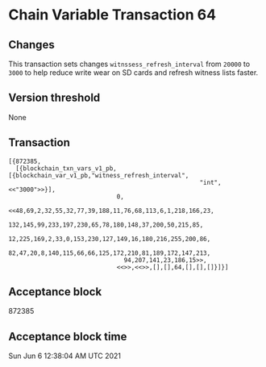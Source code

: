 # Chain Variable Transaction 64

## Changes

This transaction sets changes `witnssess_refresh_interval` from `20000` to `3000` to help reduce write wear on SD cards and refresh witness lists faster.

## Version threshold

None

## Transaction

```
[{872385,
  [{blockchain_txn_vars_v1_pb,[{blockchain_var_v1_pb,"witness_refresh_interval",
                                                     "int",<<"3000">>}],
                              0,
                              <<48,69,2,32,55,32,77,39,188,11,76,68,113,6,1,218,166,23,
                                132,145,99,233,197,230,65,78,180,148,37,200,50,215,85,
                                12,225,169,2,33,0,153,230,127,149,16,180,216,255,200,86,
                                82,47,20,8,140,115,66,66,125,172,210,81,189,172,147,213,
                                94,207,141,23,186,15>>,
                              <<>>,<<>>,[],[],64,[],[],[]}]}]

```

## Acceptance block

872385

## Acceptance block time

Sun Jun  6 12:38:04 AM UTC 2021
